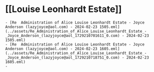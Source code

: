 # [[Louise Leonhardt Estate]]
	- [Re  Administration of Alice Louise Leonhardt Estate - Joyce Anderson (lazyjoyce@aol.com) - 2024-02-23 1505.eml](../assets/Re_Administration_of_Alice_Louise_Leonhardt_Estate_-_Joyce_Anderson_(lazyjoyce@aol_1729210701611_0.com) - 2024-02-23 1505.eml)
	- [Re  Administration of Alice Louise Leonhardt Estate - Joyce Anderson (lazyjoyce@aol.com) - 2024-02-23 1605.eml](../assets/Re_Administration_of_Alice_Louise_Leonhardt_Estate_-_Joyce_Anderson_(lazyjoyce@aol_1729210718751_0.com) - 2024-02-23 1605.eml)
	-